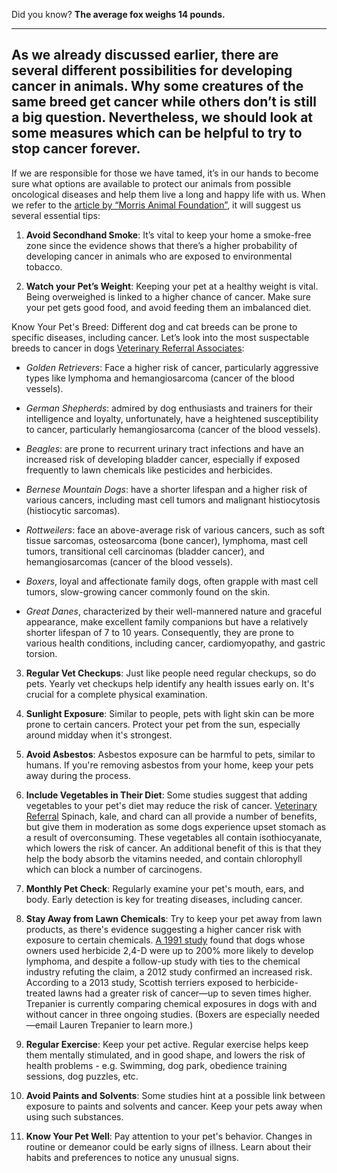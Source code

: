 Did you know? **The average fox weighs 14 pounds.**

<hr>
<h2>As we already discussed earlier, there are several different possibilities for developing cancer in animals. Why some creatures of the same breed get cancer while others don’t is still a big question. Nevertheless, we should look at some measures which can be helpful to try to stop cancer forever.</h2>

If we are responsible for those we have tamed, it’s in our hands to become sure what options are available to protect our animals from possible oncological diseases and help them live a long and happy life with us. When we refer to the [article by “Morris Animal Foundation”](https://www.morrisanimalfoundation.org/article/tips-keep-your-pet-healthy-and-actions-you-can-take-stop-cancer-furever#:~:text=Avoid%20long%2Dterm%20exposure%20to,it%20is%20strongest%2C%20around%20midday.), it will suggest us several essential tips:

1. **Avoid Secondhand Smoke**: It’s vital to keep your home a smoke-free zone since the evidence shows that there’s a higher probability of developing cancer in animals who are exposed to environmental tobacco.

2. **Watch your Pet’s Weight**: Keeping your pet at a healthy weight is vital. Being overweighed is linked to a higher chance of cancer. Make sure your pet gets good food, and avoid feeding them an imbalanced diet.

Know Your Pet's Breed: Different dog and cat breeds can be prone to specific diseases, including cancer. Let’s look into the most suspectable breeds to cancer in dogs [Veterinary Referral Associates](https://www.vravet.com/site/blog/2022/03/31/which-dog-breeds-are-prone-to-developing-cancer):

+ *Golden Retrievers*: Face a higher risk of cancer, particularly aggressive types like lymphoma and hemangiosarcoma (cancer of the blood vessels). 
+ *German Shepherds*: admired by dog enthusiasts and trainers for their intelligence and loyalty, unfortunately, have a heightened susceptibility to cancer, particularly hemangiosarcoma (cancer of the blood vessels).

+ *Beagles*: are prone to recurrent urinary tract infections and have an increased risk of developing bladder cancer, especially if exposed frequently to lawn chemicals like pesticides and herbicides.

+ *Bernese Mountain Dogs*: have a shorter lifespan and a higher risk of various cancers, including mast cell tumors and malignant histiocytosis (histiocytic sarcomas).
+ *Rottweilers*: face an above-average risk of various cancers, such as soft tissue sarcomas, osteosarcoma (bone cancer), lymphoma, mast cell tumors, transitional cell carcinomas (bladder cancer), and hemangiosarcomas (cancer of the blood vessels).
+ *Boxers*, loyal and affectionate family dogs, often grapple with mast cell tumors, slow-growing cancer commonly found on the skin.

+ *Great Danes*, characterized by their well-mannered nature and graceful appearance, make excellent family companions but have a relatively shorter lifespan of 7 to 10 years. Consequently, they are prone to various health conditions, including cancer, cardiomyopathy, and gastric torsion.


3. **Regular Vet Checkups**: Just like people need regular checkups, so do pets. Yearly vet checkups help identify any health issues early on. It's crucial for a complete physical examination.

4. **Sunlight Exposure**: Similar to people, pets with light skin can be more prone to certain cancers. Protect your pet from the sun, especially around midday when it's strongest.

5. **Avoid Asbestos**: Asbestos exposure can be harmful to pets, similar to humans. If you're removing asbestos from your home, keep your pets away during the process.

6. **Include Vegetables in Their Diet**: Some studies suggest that adding vegetables to your pet's diet may reduce the risk of cancer. [Veterinary Referral](https://www.vravet.com/site/blog/2022/03/31/which-dog-breeds-are-prone-to-developing-cancer) Spinach, kale, and chard can all provide a number of benefits, but give them in moderation as some dogs experience upset stomach as a result of overconsuming. These vegetables all contain isothiocyanate, which lowers the risk of cancer. An additional benefit of this is that they help the body absorb the vitamins needed, and contain chlorophyll which can block a number of carcinogens.

7. **Monthly Pet Check**: Regularly examine your pet's mouth, ears, and body. Early detection is key for treating diseases, including cancer.

8. **Stay Away from Lawn Chemicals**: Try to keep your pet away from lawn products, as there's evidence suggesting a higher cancer risk with exposure to certain chemicals. [A 1991 study](https://www.humanesociety.org/news/dogs-lawn-care-and-cancer#:~:text=%E2%80%9CAlthough%20there%20are%20still%20a,sake%20of%20their%20pets%20and) found that dogs whose owners used herbicide 2,4-D were up to 200% more likely to develop lymphoma, and despite a follow-up study with ties to the chemical industry refuting the claim, a 2012 study confirmed an increased risk. According to a 2013 study, Scottish terriers exposed to herbicide-treated lawns had a greater risk of cancer—up to seven times higher. Trepanier is currently comparing chemical exposures in dogs with and without cancer in three ongoing studies. (Boxers are especially needed—email Lauren Trepanier to learn more.)

9. **Regular Exercise**: Keep your pet active. Regular exercise helps keep them mentally stimulated, and in good shape, and lowers the risk of health problems - e.g. Swimming, dog park, obedience training sessions, dog puzzles, etc.

10. **Avoid Paints and Solvents**: Some studies hint at a possible link between exposure to paints and solvents and cancer. Keep your pets away when using such substances.

11. **Know Your Pet Well**: Pay attention to your pet's behavior. Changes in routine or demeanor could be early signs of illness. Learn about their habits and preferences to notice any unusual signs.